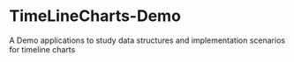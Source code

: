 # TimeLineCharts-Demo
 A Demo applications to  study data structures and implementation scenarios for timeline charts
